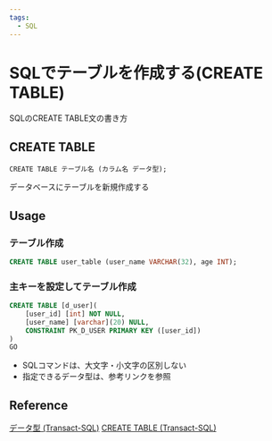 ```yaml
---
tags:
  - SQL
---
```


# SQLでテーブルを作成する(CREATE TABLE)

SQLのCREATE TABLE文の書き方

## CREATE TABLE

`CREATE TABLE テーブル名 (カラム名 データ型);`

データベースにテーブルを新規作成する

## Usage

### テーブル作成

```sql
CREATE TABLE user_table (user_name VARCHAR(32), age INT);
```

### 主キーを設定してテーブル作成

```sql
CREATE TABLE [d_user](
	[user_id] [int] NOT NULL,
	[user_name] [varchar](20) NULL,
	CONSTRAINT PK_D_USER PRIMARY KEY ([user_id])
)
GO
```

- SQLコマンドは、大文字・小文字の区別しない
- 指定できるデータ型は、参考リンクを参照

## Reference
[データ型 (Transact-SQL)](https://learn.microsoft.com/ja-jp/sql/t-sql/data-types/data-types-transact-sql?view=sql-server-ver15)
[CREATE TABLE (Transact-SQL)](https://learn.microsoft.com/ja-jp/sql/t-sql/statements/create-table-transact-sql?view=sql-server-ver16)
